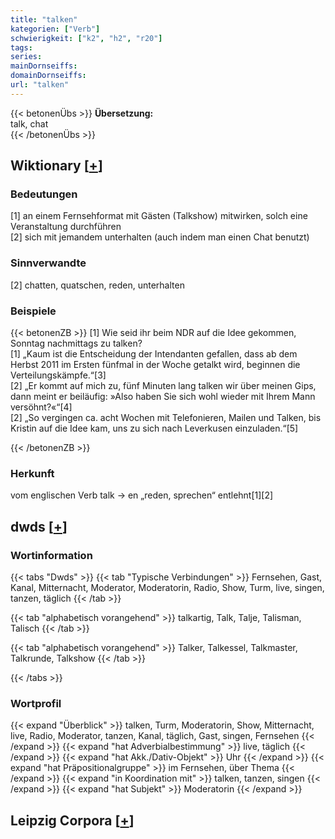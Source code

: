 ```yaml
---
title: "talken"
kategorien: ["Verb"]
schwierigkeit: ["k2", "h2", "r20"]
tags:
series:
mainDornseiffs:
domainDornseiffs:
url: "talken"
---
```


{{< betonenÜbs >}}
**Übersetzung:**  
talk, chat  
{{< /betonenÜbs >}}

## Wiktionary [[+](https://de.wiktionary.org/wiki/talken)]

### Bedeutungen
[1] an einem Fernsehformat mit Gästen (Talkshow) mitwirken, solch eine Veranstaltung durchführen  
[2] sich mit jemandem unterhalten (auch indem man einen Chat benutzt)  

### Sinnverwandte
[2] chatten, quatschen, reden, unterhalten  

### Beispiele
{{< betonenZB >}}
[1] Wie seid ihr beim NDR auf die Idee gekommen, Sonntag nachmittags zu talken?  
[1] „Kaum ist die Entscheidung der Intendanten gefallen, dass ab dem Herbst 2011 im Ersten fünfmal in der Woche getalkt wird, beginnen die Verteilungskämpfe.“[3]  
[2] „Er kommt auf mich zu, fünf Minuten lang talken wir über meinen Gips, dann meint er beiläufig: »Also haben Sie sich wohl wieder mit Ihrem Mann versöhnt?«“[4]  
[2] „So vergingen ca. acht Wochen mit Telefonieren, Mailen und Talken, bis Kristin auf die Idee kam, uns zu sich nach Leverkusen einzuladen.“[5]  

{{< /betonenZB >}}
### Herkunft
vom englischen Verb talk → en „reden, sprechen“ entlehnt[1][2]  



## dwds [[+](https://www.dwds.de/wb/talken)]

### Wortinformation
{{< tabs "Dwds" >}}
{{< tab "Typische Verbindungen" >}}
Fernsehen, Gast, Kanal, Mitternacht, Moderator, Moderatorin, Radio, Show, Turm, live, singen, tanzen, täglich
{{< /tab >}}

{{< tab "alphabetisch vorangehend" >}}
talkartig, Talk, Talje, Talisman, Talisch
{{< /tab >}}

{{< tab "alphabetisch vorangehend" >}}
Talker, Talkessel, Talkmaster, Talkrunde, Talkshow
{{< /tab >}}

{{< /tabs >}}

### Wortprofil
{{< expand "Überblick" >}} talken, Turm, Moderatorin, Show, Mitternacht, live, Radio, Moderator, tanzen, Kanal, täglich, Gast, singen, Fernsehen {{< /expand >}}
{{< expand "hat Adverbialbestimmung" >}} live, täglich {{< /expand >}}
{{< expand "hat Akk./Dativ-Objekt" >}} Uhr {{< /expand >}}
{{< expand "hat Präpositionalgruppe" >}} im Fernsehen, über Thema {{< /expand >}}
{{< expand "in Koordination mit" >}} talken, tanzen, singen {{< /expand >}}
{{< expand "hat Subjekt" >}} Moderatorin {{< /expand >}}

## Leipzig Corpora [[+](https://corpora.uni-leipzig.de/en/res?word=talken&corpusId=deu_newscrawl-public_2018)]

